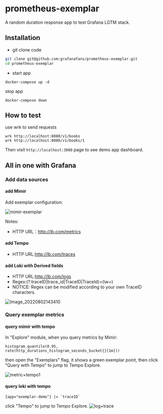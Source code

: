 # prometheus-exemplar

A random duration response app to test Grafana LGTM stack.

## Installation

- git clone code

```bash
git clone git@github.com:grafanafans/prometheus-exemplar.git
cd prometheus-exemplar
```

- start app

```
docker-compose up -d
```

stop app

```
docker-compose down
```

## How to test

use wrk to send requests

```
wrk http://localhost:8080/v1/books
wrk http://localhost:8080/v1/books/1
```

Then visit `http://localhost:3000` page to see demo app dashboard.

## All in one with Grafana

### Add data sources

#### add Mimir 
   
Add exemplar configuration:  

![mimir-exemplar](https://user-images.githubusercontent.com/41465048/182307110-f9275ec3-923f-45c2-b373-5974f17ad42e.PNG)

Notes:
    
- HTTP URL：http://lb.com/metrics   

#### add Tempo  

- HTTP URL:http://lb.com/traces  

#### add Loki with Derived fields  

- HTTP URL:http://lb.com/logs
- Regex:(?:traceID|trace_id|TraceID|TraceId)=(\w+)  
- NOTICE: Regex can be modified according to your own TraceID characters.  

![Image_20220802143410](https://user-images.githubusercontent.com/41465048/182307761-7cc9ae9e-764c-48da-92e5-4692d132f7f8.png)


### Query exemplar metrics

#### query mimir with tempo

In "Explore" module, when you query metrics by Mimir:  

```
histogram_quantile(0.95, rate(http_durations_histogram_seconds_bucket{}[1m]))
```
then open the "Exemplars" flag, it shows a green exemplar point, then click "Query with Tempo" to jump to Tempo Explore.

![metric+tempo1](https://user-images.githubusercontent.com/41465048/182309495-17c446ca-0d0b-4a46-8192-af7eae21c5b0.PNG)

#### query loki with tempo  

```
{app="exemplar-demo"} |= `traceID`  
```

click "Tempo" to jump to Tempo Explore.
![log+trace](https://user-images.githubusercontent.com/41465048/182306425-a3eadfa4-60cc-41ab-ac0a-2fda7168504f.PNG)

